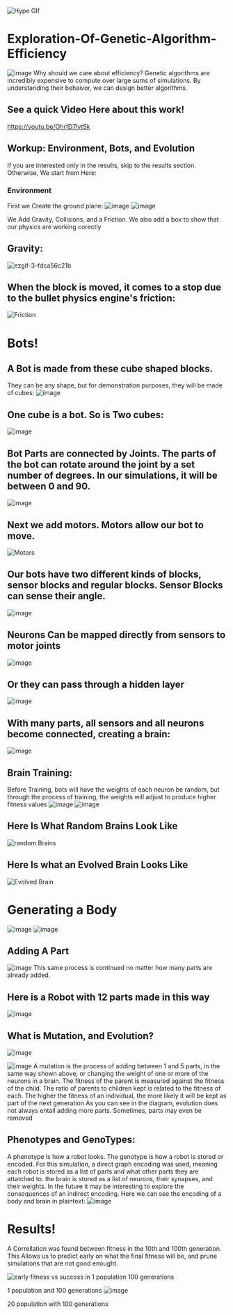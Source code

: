 
![Hype GIf](https://user-images.githubusercontent.com/114758213/225159048-4ba3d7a6-8fc4-4c67-8368-c154274f70af.gif)


# Exploration-Of-Genetic-Algorithm-Efficiency
![image](https://user-images.githubusercontent.com/114758213/225162496-1f0f3956-a996-473a-aa2f-af60fd6cb4d3.png)
Why should we care about efficiency? Genetic algorithms are incredibly expensive to compute over large sums of simulations. By understanding their behaivor, we can design better algorithms. 

## See a quick Video Here about this work!
https://youtu.be/OhrfD7lyt5k


## Workup: Environment, Bots, and Evolution
If you are interested only in the results, skip to the results section. Otherwise, We start from Here:
### Environment
First we Create the ground plane:
![image](https://user-images.githubusercontent.com/114758213/225104782-9eb18c2e-e8cd-4e69-9ef9-320348bd6ae4.png)
![image](https://user-images.githubusercontent.com/114758213/225107083-899d8bf3-91a5-4294-b226-caf0c42d1eb7.png)

We Add Gravity, Collisions, and a Friction. We also add a box to show that our physics are working corectly
## Gravity:
![ezgif-3-fdca56c21b](https://user-images.githubusercontent.com/114758213/225111210-9561f579-9f80-4f42-ad5b-8ab2ad2e9e45.gif)

## When the block is moved, it comes to a stop due to the bullet physics engine's friction:
![Friction](https://user-images.githubusercontent.com/114758213/225111692-1fa9526b-4af2-4de4-a4b1-21bebe399365.gif)


# Bots!

## A Bot is made from these cube shaped blocks. 
They can be any shape, but for demonstration purposes, they will be made of cubes:
![image](https://user-images.githubusercontent.com/114758213/225113095-1ad50df8-42bf-4c96-95ec-df0d769fed91.png)
## One cube is a bot. So is Two cubes:
![image](https://user-images.githubusercontent.com/114758213/225113628-b9aa0867-c72e-467a-b2a1-b4c40bb898bd.png)
## Bot Parts are connected by Joints. The parts of the bot can rotate around the joint by a set number of degrees. In our simulations, it will be between 0 and 90. 
![image](https://user-images.githubusercontent.com/114758213/225115743-5b5c2685-337c-495a-8b6e-e31fb40048b0.png)
## Next we add motors. Motors allow our bot to move.

![Motors](https://user-images.githubusercontent.com/114758213/225117052-a06a4c13-f67e-402e-bab5-f51facd33658.gif)


## Our bots have two different kinds of blocks, sensor blocks and regular blocks. Sensor Blocks can sense their angle.
![image](https://user-images.githubusercontent.com/114758213/225119845-b03fd5d2-a8aa-4463-a2a9-586092ab5e89.png)

## Neurons Can be mapped directly from sensors to motor joints
![image](https://user-images.githubusercontent.com/114758213/225119590-9be3ae82-259e-4d36-9fef-f3d2998853bf.png)

## Or they can pass through a hidden layer
![image](https://user-images.githubusercontent.com/114758213/225120331-669dc04b-bfd8-48de-921c-10b80fe61bb8.png)

## With many parts, all sensors and all neurons become connected, creating a brain:
![image](https://user-images.githubusercontent.com/114758213/225121470-510e3bbd-e9e0-46c9-9975-cb5a5a198180.png)

## Brain Training:
Before Training, bots will have the weights of each neuron be random, but through the process of training, the weights will adjust to produce higher fitness values
![image](https://user-images.githubusercontent.com/114758213/225135012-78d91bd3-71e5-4385-8cd7-71450e274bac.png)
![image](https://user-images.githubusercontent.com/114758213/225135367-6a77a6b8-8c4a-4661-b3b3-875c12c857ba.png)

## Here Is What Random Brains Look Like
![random Brains](https://user-images.githubusercontent.com/114758213/225137190-1c421c2d-c91c-44e3-b84d-4d26f6368019.gif)
## Here Is what an Evolved Brain Looks Like
![Evolved Brain](https://user-images.githubusercontent.com/114758213/225139030-1c3c13dd-eb22-464d-a6f9-b7454c3624dd.gif)


# Generating a Body
![image](https://user-images.githubusercontent.com/114758213/225142965-f2220ec9-9228-4eb7-b11b-d9861c744735.png)
![image](https://user-images.githubusercontent.com/114758213/225144189-e88f3b35-a079-490d-84c2-384b67466e04.png)

## Adding A Part
![image](https://user-images.githubusercontent.com/114758213/225147786-8d72e50f-5e5d-49e7-8a56-6e64ab2798f9.png)
This same process is continued no matter how many parts are already added. 

## Here is a Robot with 12 parts made in this way
![image](https://user-images.githubusercontent.com/114758213/225151237-0ae720bc-1907-4a08-83cf-05ea8f71f009.png)

## What is Mutation, and Evolution?
![image](https://user-images.githubusercontent.com/114758213/225160661-5017fd3e-ce70-486e-b5ce-08f145839a65.png)

![image](https://user-images.githubusercontent.com/114758213/225155260-b625260e-f3e1-4454-a0f2-c54c578709e7.png)
A mutation is the process of adding between 1 and 5 parts, in the same way shown above, or changing the weight of one or more of the neurons in a brain.
The fitness of the parent is measured against the fitness of the child. The ratio of parents to children kept is related to the fitness of each. The higher the fitness of an individual, the more likely it will be kept as part of the next generation
As you can see in the diagram, evolution does not always entail adding more parts. Sometimes, parts may even be removed

## Phenotypes and GenoTypes:
A phenotype is how a robot looks. The genotype is how a robot is stored or encoded. For this simulation, a direct  graph encoding was used, meaning  each robot is stored as a list of parts and what other parts they are attatched to. the brain is stored as a list of neurons, their synapses, and their weights. In the future it may be interesting to explore the consequences of an indirect encoding. Here we can see the encoding of a body and brain in plaintext:
![image](https://user-images.githubusercontent.com/114758213/225157125-9381ce6a-a841-4fc7-a6b4-b94e4dd8adeb.png)


# Results!

A Correllation was found between fitness in the 10th and 100th generation. This Allows us to predict early on what the final fitness will be, and prune simulations that are not good enought.


![early fitness vs success in 1 population 100 generations](https://user-images.githubusercontent.com/114758213/225201912-a0f78045-0a4a-4ba5-b53c-d8aeb19e17a1.png)

1 population and 100 generations
![image](https://user-images.githubusercontent.com/114758213/225201946-b1782304-a21f-470f-a460-c81ee4bcb2cb.png)

20 population with 100 generations

